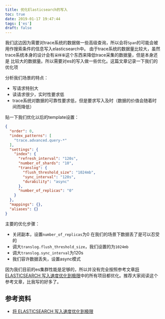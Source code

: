```yaml
---
title: 优化Elasticsearch的写入
toc: true
date: 2019-01-17 19:47:44
tags: ['es']
draft: false
---
```


我们这边因为需要对trace系统的数据做一些高级查询，所以会将`Span`的可能会被用作搜索条件的信息写入elasticsearch中。
由于trace系统的数据量比较大，虽然trace系统本身的设计会有`采样率`这个东西来降低trace采集的数据量，但是本身还是
比较大的数据量。所以需要对es的写入做一些优化。这篇文章记录一下我们的优化项

分析我们场景的特点：

- 写请求特别大
- 读请求很少，实时性要求低
- trace系统对数据的可靠性要求低，但是要求写入及时（数据的价值会随着时间而降低）

贴一下我们优化以后的template设置：

```json
{
  "order": 0,
  "index_patterns": [
    "trace.advanced.query-*"
  ],
  "settings": {
    "index": {
      "refresh_interval": "120s",
      "number_of_shards": "10",
      "translog": {
        "flush_threshold_size": "1024mb",
        "sync_interval": "120s",
        "durability": "async"
      },
      "number_of_replicas": "0"
    }
  },
  "mappings": {},
  "aliases": {}
}
```

主要的优化步骤：

- 关闭副本，设置`number_of_replicas`为0 在我们的场景下数据丢了是可以忍受的
- 调大`translog.flush_threshold_size`，我们设置的为`1024mb`
- 调大`translog.sync_interval`为120s
- 我们容许数据丢失，设置async模式

因为我们目前的es集群性能是足够的，所以并没有完全按照参考文章[将 ELASTICSEARCH 写入速度优化到极限](https://www.easyice.cn/archives/207#translog_flush)中的所有项目都优化。推荐大家阅读这个参考文章，比我写的好多了。

## 参考资料

- [将 ELASTICSEARCH 写入速度优化到极限](https://www.easyice.cn/archives/207#translog_flush)